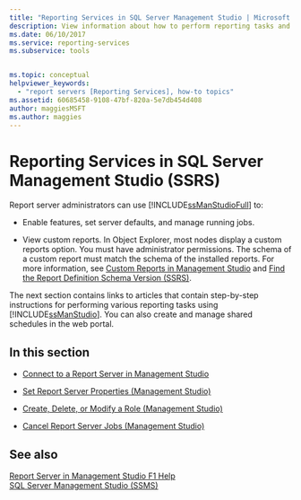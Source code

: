 ```yaml
---
title: "Reporting Services in SQL Server Management Studio | Microsoft Docs"
description: View information about how to perform reporting tasks and how to create and manage shared schedules in the web portal using SQL Server Management Studio. 
ms.date: 06/10/2017
ms.service: reporting-services
ms.subservice: tools


ms.topic: conceptual
helpviewer_keywords: 
  - "report servers [Reporting Services], how-to topics"
ms.assetid: 60685458-9108-47bf-820a-5e7db454d408
author: maggiesMSFT
ms.author: maggies
---
```

# Reporting Services in SQL Server Management Studio (SSRS)
  Report server administrators can use [!INCLUDE[ssManStudioFull](../../includes/ssmanstudiofull-md.md)] to:  
  
-   Enable features, set server defaults, and manage running jobs.  
  
-   View custom reports. In Object Explorer, most nodes display a custom reports option. You must have administrator permissions. The schema of a custom report must match the schema of the installed reports. For more information, see [Custom Reports in Management Studio](../../ssms/object/custom-reports-in-management-studio.md) and [Find the Report Definition Schema Version &#40;SSRS&#41;](../../reporting-services/reports/find-the-report-definition-schema-version-ssrs.md).  
  
 The next section contains links to articles that contain step-by-step instructions for performing various reporting tasks using [!INCLUDE[ssManStudio](../../includes/ssmanstudio-md.md)]. You can also create and manage shared schedules in the web portal.  
  
## In this section  
  
-   [Connect to a Report Server in Management Studio](../../reporting-services/tools/connect-to-a-report-server-in-management-studio.md)  
  
-   [Set Report Server Properties &#40;Management Studio&#41;](../../reporting-services/tools/set-report-server-properties-management-studio.md)  
  
-   [Create, Delete, or Modify a Role &#40;Management Studio&#41;](../../reporting-services/security/role-definitions-create-delete-or-modify.md)  
  
-   [Cancel Report Server Jobs &#40;Management Studio&#41;](../../reporting-services/tools/cancel-report-server-jobs-management-studio.md)  
  
## See also  
 [Report Server in Management Studio F1 Help](../../reporting-services/tools/report-server-in-management-studio-f1-help.md)   
 [SQL Server Management Studio (SSMS)](../../ssms/sql-server-management-studio-ssms.md)  
  
